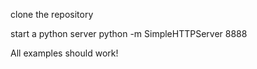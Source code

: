 
clone the repository

start a python server
	python -m SimpleHTTPServer 8888

All examples should work!


